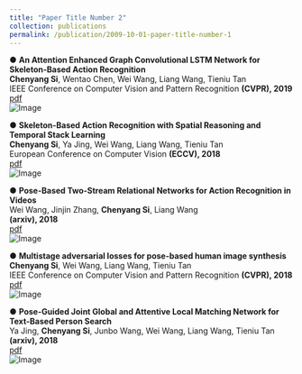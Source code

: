 ```yaml
---
title: "Paper Title Number 2"
collection: publications
permalink: /publication/2009-10-01-paper-title-number-1
---
```


● **An Attention Enhanced Graph Convolutional LSTM Network for Skeleton-Based Action Recognition**<br /> **Chenyang Si**, Wentao Chen, Wei Wang, Liang Wang, Tieniu Tan<br /> IEEE Conference on Computer Vision and Pattern Recognition **(CVPR), 2019**<br /> [pdf](https://arxiv.org/pdf/1902.09130.pdf)
<br /> ![Image](src) 

● **Skeleton-Based Action Recognition with Spatial Reasoning and Temporal Stack Learning**<br /> **Chenyang Si**, Ya Jing, Wei Wang, Liang Wang, Tieniu Tan<br /> European Conference on Computer Vision **(ECCV), 2018**<br /> [pdf](http://openaccess.thecvf.com/content_ECCV_2018/papers/Chenyang_Si_Skeleton-Based_Action_Recognition_ECCV_2018_paper.pdf)
<br /> ![Image](src) 

● **Pose-Based Two-Stream Relational Networks for Action Recognition in Videos**<br /> Wei Wang, Jinjin Zhang, **Chenyang Si**, Liang Wang<br /> **(arxiv), 2018**<br /> [pdf](https://arxiv.org/pdf/1805.08484.pdf)
<br /> ![Image](src) 

● **Multistage adversarial losses for pose-based human image synthesis**<br /> **Chenyang Si**, Wei Wang, Liang Wang, Tieniu Tan<br /> IEEE Conference on Computer Vision and Pattern Recognition **(CVPR), 2018**<br /> [pdf](http://openaccess.thecvf.com/content_cvpr_2018/papers/Si_Multistage_Adversarial_Losses_CVPR_2018_paper.pdf)
<br /> ![Image](src) 

● **Pose-Guided Joint Global and Attentive Local Matching Network for Text-Based Person Search**<br /> Ya Jing, **Chenyang Si**, Junbo Wang, Wei Wang, Liang Wang, Tieniu Tan<br /> **(arxiv), 2018**<br /> [pdf](https://arxiv.org/pdf/1809.08440.pdf)
<br /> ![Image](src) 

